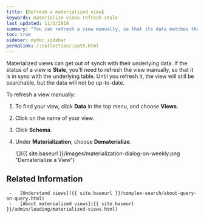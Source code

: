 ```yaml
---
title: [Refresh a materialized view]
keywords: materialize views refresh stale
last_updated: 11/2/2018
summary: "You can refresh a view manually, so that its data matches the data in its underlying tables."
toc: true
sidebar: mydoc_sidebar
permalink: /:collection/:path.html
---
```


Materialized views can get out of synch with their underlying data. If the status of a view is **Stale**, you'll need to refresh the view manually, so that it is in sync with the underlying table. Until you refresh it, the view will still be searchable, but the data will not be up-to-date.

To refresh a view manually:

1. To find your view, click **Data** in the top menu, and choose **Views**.

2. Click on the name of your view.

3. Click **Schema**.

4. Under **Materialization**, choose **Dematerialize**.

     ![]({{ site.baseurl }}/images/materialization-dialog-on-weekly.png "Dematerialize a View")

## Related Information

     -   [Understand views]({{ site.baseurl }}/complex-search/about-query-on-query.html)  
     -   [About materialized views]({{ site.baseurl }}/admin/loading/materialized-views.html)
